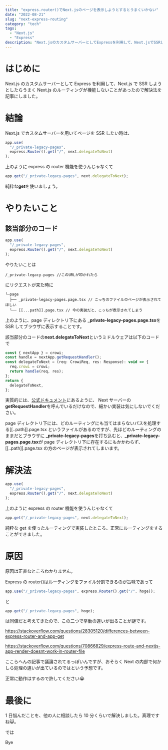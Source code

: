```yaml
---
title: "express.router()でNext.jsのページを表示しようとするとうまくいかない"
date: "2022-08-21"
slug: "next-express-routing"
category: "tech"
tags:
  - "Next.js"
  - "Express"
description: "Next.jsのカスタムサーバーとしてExpressを利用して、Next.jsでSSRしようとしたらうまくNext.jsのルーティングが機能しないことがあったので解決法を記事にしました。"
---
```


# はじめに

Next.js のカスタムサーバーとして Express を利用して、Next.js で SSR しようとしたらうまく Next.js のルーティングが機能しないことがあったので解決法を記事にしました。

# 結論

Next.js でカスタムサーバーを用いてページを SSR したい時は、

```javascript
app.use(
  "/_private-legacy-pages",
  express.Router().get("/", next.delegateToNext)
);
```

上のように express の router 機能を使うんじゃなくて

```javascript
app.get("/_private-legacy-pages", next.delegateToNext);
```

純粋な**get**を使いましょう。

# やりたいこと

## 該当部分のコード

```javascript
app.use(
  "/_private-legacy-pages",
  express.Router().get("/", next.delegateToNext)
);
```

やりたいことは

```
/_private-legacy-pages //このURLが叩かれたら
```

にリクエストが来た時に

```
└─page
  ├── _private-legacy-pages.page.tsx // こっちのファイルのページが表示されてほしい
  └── [[...path]].page.tsx // 今の実装だと、こっちが表示されてしまう
```

上のように、page ディレクトリ下にある **\_private-legacy-pages.page.tsx**を SSR してブラウザに表示することです。

該当部分のコードの**next.delegateToNext**というミドルウェアは以下のコードで

```javascript
const { nextApp } = crowi;
const handle = nextApp.getRequestHandler();
const delegateToNext = (req: CrowiReq, res: Response): void => {
  req.crowi = crowi;
  return handle(req, res);
};
return {
  delegateToNext,
};
```

実質的には、[公式ドキュメント](https://nextjs-ja-translation-docs.vercel.app/docs/advanced-features/custom-server)にあるように、
Next サーバーの**getRequestHandler**を呼んでいるだけなので、細かい実装は気にしないでください。

page ディレクトリ下には、どのルーティングにも当てはまらないパスを処理する[[..path]].page.tsx というファイルがあるのですが、先ほどのルーティングのままだとブラウザに **\_private-legacy-pages**を打ち込むと、**\_private-legacy-pages.page.tsx**が page ディレクトリ下に存在するにもかかわらず、[[..path]].page.tsx の方のページが表示されてしまいます。

# 解決法

```javascript
app.use(
  "/_private-legacy-pages",
  express.Router().get("/", next.delegateToNext)
);
```

上のように express の router 機能を使うんじゃなくて

```javascript
app.get("/_private-legacy-pages", next.delegateToNext);
```

純粋な get を使ったルーティングで実装したところ、正常にルーティングをすることができました。

# 原因

原因は正直なところわかりません。

Express の router()はルーティングをファイル分割できるのが旨味であって

```javascript
app.use("/_private-legacy-pages", express.Router().get("/", hoge));
```

と

```javascript
app.get("/_private-legacy-pages", hoge);
```

は同値だと考えてきたので、この二つで挙動の違いが出ることが謎です。

https://stackoverflow.com/questions/28305120/differences-between-express-router-and-app-get

https://stackoverflow.com/questions/70866829/express-route-and-nextjs-app-render-doesnt-work-in-router-file

ここらへんの記事で議論されてるっぽいんですが、おそらく Next の内部で何かしら処理の違いが出ているのではという予想です。

正常に動作はするので許してください:sob:

# 最後に

1 日悩んだことを、他の人に相談したら 10 分くらいで解決しました。真理ですね:smiley_cat:。

では

Bye
